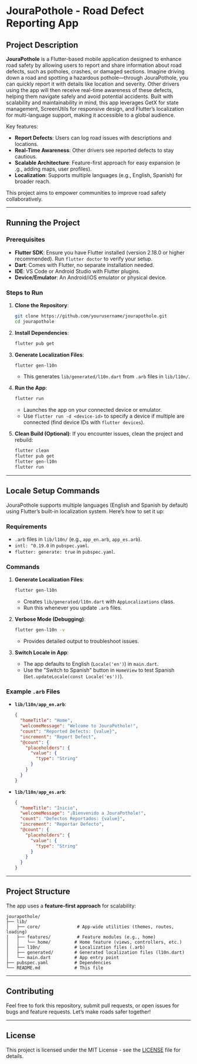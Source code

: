 # JouraPothole - Road Defect Reporting App

## Project Description

**JouraPothole** is a Flutter-based mobile application designed to enhance road safety by allowing users to report and share information about road defects, such as potholes, crashes, or damaged sections. Imagine driving down a road and spotting a hazardous pothole—through JouraPothole, you can quickly report it with details like location and severity. Other drivers using the app will then receive real-time awareness of these defects, helping them navigate safely and avoid potential accidents. Built with scalability and maintainability in mind, this app leverages GetX for state management, ScreenUtils for responsive design, and Flutter’s localization for multi-language support, making it accessible to a global audience.

Key features:
- **Report Defects**: Users can log road issues with descriptions and locations.
- **Real-Time Awareness**: Other drivers see reported defects to stay cautious.
- **Scalable Architecture**: Feature-first approach for easy expansion (e 
   
.g., adding maps, user profiles).
- **Localization**: Supports multiple languages (e.g., English, Spanish) for broader reach.

This project aims to empower communities to improve road safety collaboratively.

---

## Running the Project

### Prerequisites
- **Flutter SDK**: Ensure you have Flutter installed (version 2.18.0 or higher recommended). Run `flutter doctor` to verify your setup.
- **Dart**: Comes with Flutter, no separate installation needed.
- **IDE**: VS Code or Android Studio with Flutter plugins.
- **Device/Emulator**: An Android/iOS emulator or physical device.

### Steps to Run
1. **Clone the Repository**:
   ```bash
   git clone https://github.com/yourusername/jourapothole.git
   cd jourapothole
   ```

2. **Install Dependencies**:
   ```bash
   flutter pub get
   ```

3. **Generate Localization Files**:
   ```bash
   flutter gen-l10n
   ```
   - This generates `lib/generated/l10n.dart` from `.arb` files in `lib/l10n/`.

4. **Run the App**:
   ```bash
   flutter run
   ```
   - Launches the app on your connected device or emulator.
   - Use `flutter run -d <device-id>` to specify a device if multiple are connected (find device IDs with `flutter devices`).

5. **Clean Build (Optional)**:
   If you encounter issues, clean the project and rebuild:
   ```bash
   flutter clean
   flutter pub get
   flutter gen-l10n
   flutter run
   ```

---

## Locale Setup Commands

JouraPothole supports multiple languages (English and Spanish by default) using Flutter’s built-in localization system. Here’s how to set it up:

### Requirements
- `.arb` files in `lib/l10n/` (e.g., `app_en.arb`, `app_es.arb`).
- `intl: ^0.19.0` in `pubspec.yaml`.
- `flutter: generate: true` in `pubspec.yaml`.

### Commands
1. **Generate Localization Files**:
   ```bash
   flutter gen-l10n
   ```
   - Creates `lib/generated/l10n.dart` with `AppLocalizations` class.
   - Run this whenever you update `.arb` files.

2. **Verbose Mode (Debugging)**:
   ```bash
   flutter gen-l10n -v
   ```
   - Provides detailed output to troubleshoot issues.

3. **Switch Locale in App**:
   - The app defaults to English (`Locale('en')`) in `main.dart`.
   - Use the "Switch to Spanish" button in `HomeView` to test Spanish (`Get.updateLocale(const Locale('es'))`).

### Example `.arb` Files
- **`lib/l10n/app_en.arb`**:
  ```json
  {
    "homeTitle": "Home",
    "welcomeMessage": "Welcome to JouraPothole!",
    "count": "Reported Defects: {value}",
    "increment": "Report Defect",
    "@count": {
      "placeholders": {
        "value": {
          "type": "String"
        }
      }
    }
  }
  ```
- **`lib/l10n/app_es.arb`**:
  ```json
  {
    "homeTitle": "Inicio",
    "welcomeMessage": "¡Bienvenido a JouraPothole!",
    "count": "Defectos Reportados: {value}",
    "increment": "Reportar Defecto",
    "@count": {
      "placeholders": {
        "value": {
          "type": "String"
        }
      }
    }
  }
  ```

---

## Project Structure
The app uses a **feature-first approach** for scalability:
```
jourapothole/
├── lib/
│   ├── core/              # App-wide utilities (themes, routes, loading)
│   ├── features/          # Feature modules (e.g., home)
│   │   └── home/         # Home feature (views, controllers, etc.)
│   ├── l10n/             # Localization files (.arb)
│   ├── generated/        # Generated localization files (l10n.dart)
│   └── main.dart         # App entry point
├── pubspec.yaml          # Dependencies
└── README.md             # This file
```

---

## Contributing
Feel free to fork this repository, submit pull requests, or open issues for bugs and feature requests. Let’s make roads safer together!

---

## License
This project is licensed under the MIT License - see the [LICENSE](LICENSE) file for details.